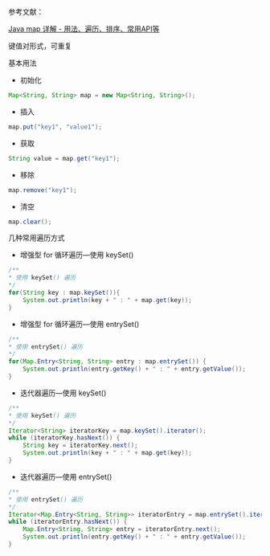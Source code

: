 参考文献：

[Java map 详解 - 用法、遍历、排序、常用API等](https://www.cnblogs.com/lzq198754/p/5780165.html)



键值对形式，可重复



基本用法

- 初始化

```java
Map<String, String> map = new Map<String, String>();
```

- 插入

```java
map.put("key1", "value1");
```

- 获取

```java
String value = map.get("key1");
```

- 移除

```java
map.remove("key1");
```

- 清空

```java
map.clear();
```



几种常用遍历方式

- 增强型 for 循环遍历—使用 keySet()

```java
/**
* 使用 keySet() 遍历
*/
for(String key : map.keySet()){
	System.out.println(key + " : " + map.get(key));
}
```

- 增强型 for 循环遍历—使用 entrySet()

```java
/**
* 使用 entrySet() 遍历
*/
for(Map.Entry<String, String> entry : map.entrySet()) {
	System.out.println(entry.getKey() + " : " + entry.getValue());
}
```

- 迭代器遍历—使用 keySet()

```java
/**
* 使用 keySet() 遍历
*/
Iterator<String> iteratorKey = map.keySet().iterator();
while (iteratorKey.hasNext()) {
	String key = iteratorKey.next();
	System.out.println(key + " : " + map.get(key));
}
```

- 迭代器遍历—使用 entrySet()

```java
/**
* 使用 entrySet() 遍历
*/
Iterator<Map.Entry<String, String>> iteratorEntry = map.entrySet().iterator();
while (iteratorEntry.hasNext()) {
	Map.Entry<String, String> entry = iteratorEntry.next();
	System.out.println(entry.getKey() + " : " + entry.getValue());
}
```

